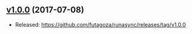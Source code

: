 <a name="1.0.0"></a>
## [v1.0.0](https://github.com/futagoza/runasync/commits/v1.0.0) (2017-07-08)

* Released: https://github.com/futagoza/runasync/releases/tag/v1.0.0
